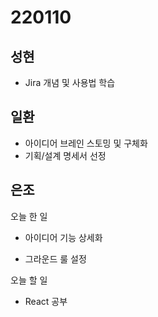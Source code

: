 # 220110

## 성현

- Jira 개념 및 사용법 학습

## 일환

- 아이디어 브레인 스토밍 및 구체화
- 기획/설계 명세서 선정

## 은조

오늘 한 일

- 아이디어 기능 상세화

- 그라운드 룰 설정

오늘 할 일

- React 공부
